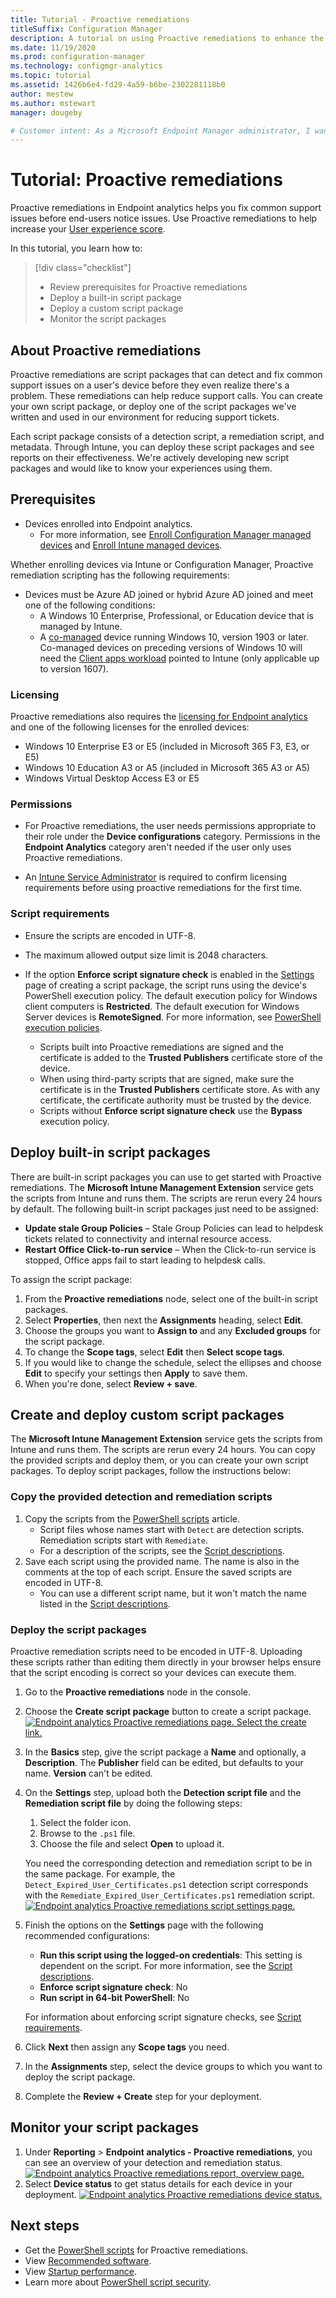 ```yaml
---
title: Tutorial - Proactive remediations
titleSuffix: Configuration Manager
description: A tutorial on using Proactive remediations to enhance the user 
ms.date: 11/19/2020
ms.prod: configuration-manager
ms.technology: configmgr-analytics
ms.topic: tutorial
ms.assetid: 1426b6e4-fd29-4a59-b6be-2302281118b0
author: mestew
ms.author: mstewart
manager: dougeby

# Customer intent: As a Microsoft Endpoint Manager administrator, I want to enable and use Proactive remediations in Endpoint analytics so that I can fix common support issues before end-users notice issues.
---
```


# Tutorial: Proactive remediations

Proactive remediations in Endpoint analytics helps you fix common support issues before end-users notice issues. Use Proactive remediations to help increase your [User experience score](enroll-intune.md#bkmk_view).


In this tutorial, you learn how to:  

> [!div class="checklist"]  
> * Review prerequisites for Proactive remediations
> * Deploy a built-in script package
> * Deploy a custom script package
> * Monitor the script packages  

## <a name="bkmk_prs"></a> About Proactive remediations

Proactive remediations are script packages that can detect and fix common support issues on a user's device before they even realize there's a problem. These remediations can help reduce support calls. You can create your own script package, or deploy one of the script packages we've written and used in our environment for reducing support tickets.

Each script package consists of a detection script, a remediation script, and metadata. Through Intune, you can deploy these script packages and see reports on their effectiveness. We're actively developing new script packages and would like to know your experiences using them.

## <a name="bkmk_prereq"></a> Prerequisites

- Devices enrolled into Endpoint analytics.
   - For more information, see [Enroll Configuration Manager managed devices](enroll-configmgr.md) and [Enroll Intune managed devices](enroll-intune.md).

Whether enrolling devices via Intune or Configuration Manager, Proactive remediation scripting has the following requirements:
- Devices must be Azure AD joined or hybrid Azure AD joined and meet one of the following conditions:
  - A Windows 10 Enterprise, Professional, or Education device that is managed by Intune.
  - A [co-managed](../configmgr/comanage/overview.md) device running Windows 10, version 1903 or later. Co-managed devices on preceding versions of Windows 10 will need the [Client apps workload](../configmgr/comanage/workloads.md#client-apps) pointed to Intune (only applicable up to version 1607).

### Licensing

Proactive remediations also requires the [licensing for Endpoint analytics](enroll-intune.md#bkmk_prereq) and one of the following licenses for the enrolled devices:

- Windows 10 Enterprise E3 or E5 (included in Microsoft 365 F3, E3, or E5)
- Windows 10 Education A3 or A5 (included in Microsoft 365 A3 or A5)
- Windows Virtual Desktop Access E3 or E5

### Permissions

- For Proactive remediations, the user needs permissions appropriate to their role under the **Device configurations** category. Permissions in the **Endpoint Analytics** category aren't needed if the user only uses Proactive remediations.

- An [Intune Service Administrator](/azure/active-directory/users-groups-roles/directory-assign-admin-roles#intune-service-administrator-permissions) is required to confirm licensing requirements before using proactive remediations for the first time.

### <a name="bkmk_requirements"></a> Script requirements

- Ensure the scripts are encoded in UTF-8.

- The maximum allowed output size limit is 2048 characters.

- If the option **Enforce script signature check** is enabled in the [Settings](#bkmk_prs_deploy) page of creating a script package, the script runs using the device's PowerShell execution policy. The default execution policy for Windows client computers is **Restricted**. The default execution for Windows Server devices is **RemoteSigned**. For more information, see [PowerShell execution policies](/powershell/module/microsoft.powershell.core/about/about_execution_policies#powershell-execution-policies).
   - Scripts built into Proactive remediations are signed and the certificate is added to the **Trusted Publishers** certificate store of the device.
   - When using third-party scripts that are signed, make sure the certificate is in the **Trusted Publishers** certificate store. As with any certificate, the certificate authority must be trusted by the device.
  - Scripts without **Enforce script signature check** use the **Bypass** execution policy.

## <a name="bkmk_prs_deploy"></a> Deploy built-in script packages

There are built-in script packages you can use to get started with Proactive remediations. The **Microsoft Intune Management Extension** service gets the scripts from Intune and runs them. The scripts are rerun every 24 hours by default. The following built-in script packages just need to be assigned:

- **Update stale Group Policies** – Stale Group Policies can lead to helpdesk tickets related to connectivity and internal resource access.
- **Restart Office Click-to-run service** – When the Click-to-run service is stopped, Office apps fail to start leading to helpdesk calls.

To assign the script package:

1. From the **Proactive remediations** node, select one of the built-in script packages.
1. Select **Properties**, then next the **Assignments** heading, select **Edit**.
1. Choose the groups you want to **Assign to** and any **Excluded groups** for the script package.
1. To change the **Scope tags**, select **Edit** then **Select scope tags**.
1. If you would like to change the schedule, select the ellipses and choose **Edit** to specify your settings then **Apply** to save them.
1. When you're done, select **Review + save**.

## <a name="bkmk_prs_ps1"></a> Create and deploy custom script packages

The **Microsoft Intune Management Extension** service gets the scripts from Intune and runs them. The scripts are rerun every 24 hours. You can copy the provided scripts and deploy them, or you can create your own script packages. To deploy script packages, follow the instructions below:

### Copy the provided detection and remediation scripts

1. Copy the scripts from the [PowerShell scripts](powershell-scripts.md#bkmk_ps_scripts) article.
    - Script files whose names start with `Detect` are detection scripts. Remediation scripts start with `Remediate`.
    - For a description of the scripts, see the [Script descriptions](powershell-scripts.md#bkmk_scripts).
1. Save each script using the provided name. The name is also in the comments at the top of each script. Ensure the saved scripts are encoded in UTF-8.
    - You can use a different script name, but it won't match the name listed in the [Script descriptions](powershell-scripts.md#bkmk_scripts).

### Deploy the script packages
Proactive remediation scripts need to be encoded in UTF-8. Uploading these scripts rather than editing them directly in your browser helps ensure that the script encoding is correct so your devices can execute them.

1. Go to the **Proactive remediations** node in the console.
1. Choose the **Create script package** button to create a script package.
     [![Endpoint analytics Proactive remediations page. Select the create link.](media/proactive-remediations-create.png)](media/proactive-remediations-create.png#lightbox)
1. In the **Basics** step, give the script package a **Name** and optionally, a **Description**. The **Publisher** field can be edited, but defaults to your name. **Version** can't be edited.
1. On the **Settings** step, upload both the **Detection script file** and the **Remediation script file** by doing the following steps:
   1. Select the folder icon.
   1. Browse to the `.ps1` file.
   1. Choose the file and select **Open** to upload it.

   You need the corresponding detection and remediation script to be in the same package. For example, the `Detect_Expired_User_Certificates.ps1` detection script corresponds with the `Remediate_Expired_User_Certificates.ps1` remediation script.
       [![Endpoint analytics Proactive remediations script settings page.](media/proactive-remediations-script-settings.png)](media/proactive-remediations-script-settings.png#lightbox)
1. Finish the options on the **Settings** page with the following recommended configurations:
   - **Run this script using the logged-on credentials**: This setting is dependent on the script. For more information, see the [Script descriptions](powershell-scripts.md#bkmk_scripts).
   - **Enforce script signature check**: No
   - **Run script in 64-bit PowerShell**: No

   For information about enforcing script signature checks, see [Script requirements](#bkmk_requirements).
1. Click **Next** then assign any **Scope tags** you need.
1. In the **Assignments** step, select the device groups to which you want to deploy the script package.
1. Complete the **Review + Create** step for your deployment.


## <a name="bkmk_prs_monitor"></a> Monitor your script packages

1. Under **Reporting** > **Endpoint analytics - Proactive remediations**, you can see an overview of your detection and remediation status.
       [![Endpoint analytics Proactive remediations report, overview page.](media/proactive-remediations-report-overview.png)](media/proactive-remediations-report-overview.png#lightbox)
1. Select **Device status** to get status details for each device in your deployment.
       [![Endpoint analytics Proactive remediations device status.](media/proactive-remediations-device-status.png)](media/proactive-remediations-device-status.png#lightbox)

## Next steps

- Get the [PowerShell scripts](powershell-scripts.md) for Proactive remediations.
- View [Recommended software](recommended-software.md).
- View [Startup performance](startup-performance.md).
- Learn more about [PowerShell script security](../configmgr/apps/deploy-use/learn-script-security.md).